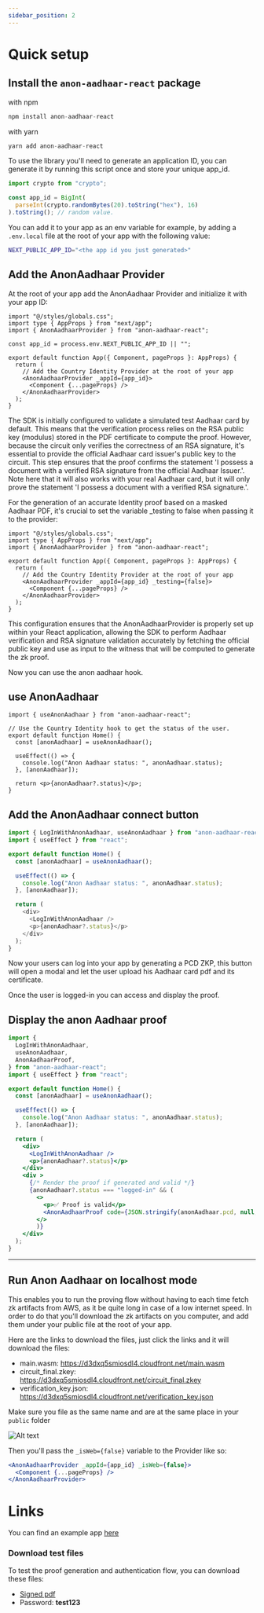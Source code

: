 ```yaml
---
sidebar_position: 2
---
```


# Quick setup

## Install the `anon-aadhaar-react` package

with npm

```javascript
npm install anon-aadhaar-react
```

with yarn

```javascript
yarn add anon-aadhaar-react
```

To use the library you'll need to generate an application ID, you can generate it by running this script once and store your unique app_id.

```javascript
import crypto from "crypto";

const app_id = BigInt(
  parseInt(crypto.randomBytes(20).toString("hex"), 16)
).toString(); // random value.
```

You can add it to your app as an env variable for example, by adding a `.env.local` file at the root of your app with the following value:

```bash
NEXT_PUBLIC_APP_ID="<the app id you just generated>"
```

## Add the AnonAadhaar Provider

At the root of your app add the AnonAadhaar Provider and initialize it with your app ID:

```tsx
import "@/styles/globals.css";
import type { AppProps } from "next/app";
import { AnonAadhaarProvider } from "anon-aadhaar-react";

const app_id = process.env.NEXT_PUBLIC_APP_ID || "";

export default function App({ Component, pageProps }: AppProps) {
  return (
    // Add the Country Identity Provider at the root of your app
    <AnonAadhaarProvider _appId={app_id}>
      <Component {...pageProps} />
    </AnonAadhaarProvider>
  );
}
```

The SDK is initially configured to validate a simulated test Aadhaar card by default. This means that the verification process relies on the RSA public key (modulus) stored in the PDF certificate to compute the proof. However, because the circuit only verifies the correctness of an RSA signature, it's essential to provide the official Aadhaar card issuer's public key to the circuit. This step ensures that the proof confirms the statement 'I possess a document with a verified RSA signature from the official Aadhaar Issuer.'. Note here that it will also works with your real Aadhaar card, but it will only prove the statement 'I possess a document with a verified RSA signature.'.

For the generation of an accurate Identity proof based on a masked Aadhaar PDF, it's crucial to set the variable \_testing to false when passing it to the provider:

```tsx
import "@/styles/globals.css";
import type { AppProps } from "next/app";
import { AnonAadhaarProvider } from "anon-aadhaar-react";

export default function App({ Component, pageProps }: AppProps) {
  return (
    // Add the Country Identity Provider at the root of your app
    <AnonAadhaarProvider _appId={app_id} _testing={false}>
      <Component {...pageProps} />
    </AnonAadhaarProvider>
  );
}
```

This configuration ensures that the AnonAadhaarProvider is properly set up within your React application, allowing the SDK to perform Aadhaar verification and RSA signature validation accurately by fetching the official public key and use as input to the witness that will be computed to generate the zk proof.

Now you can use the anon aadhaar hook.

## use AnonAadhaar

```tsx
import { useAnonAadhaar } from "anon-aadhaar-react";

// Use the Country Identity hook to get the status of the user.
export default function Home() {
  const [anonAadhaar] = useAnonAadhaar();

  useEffect(() => {
    console.log("Anon Aadhaar status: ", anonAadhaar.status);
  }, [anonAadhaar]);

  return <p>{anonAadhaar?.status}</p>;
}
```

## Add the AnonAadhaar connect button

```js
import { LogInWithAnonAadhaar, useAnonAadhaar } from "anon-aadhaar-react";
import { useEffect } from "react";

export default function Home() {
  const [anonAadhaar] = useAnonAadhaar();

  useEffect(() => {
    console.log("Anon Aadhaar status: ", anonAadhaar.status);
  }, [anonAadhaar]);

  return (
    <div>
      <LogInWithAnonAadhaar />
      <p>{anonAadhaar?.status}</p>
    </div>
  );
}
```

Now your users can log into your app by generating a PCD ZKP, this button will open a modal and let the user upload his Aadhaar card pdf and its certificate.

Once the user is logged-in you can access and display the proof.

## Display the anon Aadhaar proof

```jsx
import {
  LogInWithAnonAadhaar,
  useAnonAadhaar,
  AnonAadhaarProof,
} from "anon-aadhaar-react";
import { useEffect } from "react";

export default function Home() {
  const [anonAadhaar] = useAnonAadhaar();

  useEffect(() => {
    console.log("Anon Aadhaar status: ", anonAadhaar.status);
  }, [anonAadhaar]);

  return (
    <div>
      <LogInWithAnonAadhaar />
      <p>{anonAadhaar?.status}</p>
    </div>
    <div >
      {/* Render the proof if generated and valid */}
      {anonAadhaar?.status === "logged-in" && (
        <>
          <p>✅ Proof is valid</p>
          <AnonAadhaarProof code={JSON.stringify(anonAadhaar.pcd, null, 2)}/>
        </>
        )}
    </div>
  );
}
```

<!-- ---

# Quick setup video demo

<iframe width="560" height="315" src="https://www.youtube.com/embed/3CD0Q-TBN0g?si=Cfv1dR3X3YA2vm5V" title="YouTube video player" frameborder="0" allow="accelerometer; autoplay; clipboard-write; encrypted-media; gyroscope; picture-in-picture; web-share" allowfullscreen></iframe> -->

---

## Run Anon Aadhaar on localhost mode

This enables you to run the proving flow without having to each time fetch zk artifacts from AWS, as it be quite long in case of a low internet speed.
In order to do that you'll download the zk artifacts on you computer, and add them under your public file at the root of your app.

Here are the links to download the files, just click the links and it will download the files:

- main.wasm: https://d3dxq5smiosdl4.cloudfront.net/main.wasm
- circuit_final.zkey: https://d3dxq5smiosdl4.cloudfront.net/circuit_final.zkey
- verification_key.json: https://d3dxq5smiosdl4.cloudfront.net/verification_key.json

Make sure you file as the same name and are at the same place in your `public` folder

![Alt text](./img/localhost_tree.png)

Then you'll pass the `_isWeb={false}` variable to the Provider like so:

```jsx
<AnonAadhaarProvider _appId={app_id} _isWeb={false}>
  <Component {...pageProps} />
</AnonAadhaarProvider>
```

# Links

You can find an example app [here](https://github.com/anon-aadhaar-private/quick-setup)

### Download test files

To test the proof generation and authentication flow, you can download these files:

- [Signed pdf](/signed.pdf)
- Password: **test123**
